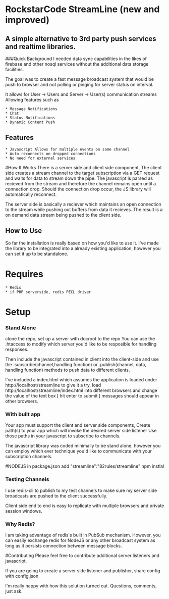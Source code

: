 # RockstarCode StreamLine (new and improved)

## A simple alternative to 3rd party push services and realtime libraries.


###Quick Background
I needed data sync capabilities in the likes of firebase and other nosql services without
the additional data storage facilities.

The goal was to create a fast message broadcast system that would be push to browser and not
polling or pinging for server status on interval.

It allows for User -> Users and Server -> User(s) communication streams
Allowing features such as

	* Message Notifications
	* Chat
	* Status Notifications
	* Dynamic Content Push

## Features

	* Javascript Allows for multiple events on same channel
	* Auto reconnects on dropped connections
	* No need for external services


#How It Works
There is a server side and client side component,
The client side creates a stream channel to the target subscription via a GET
request and waits for data to stream down the pipe. The javascript is parsed
as recieved from the stream and therefore the channel remains open until a connection drop.
Should the connection drop occur, the JS library will automatically reconnect.

The server side is basically a reciever which maintains an open connection to the stream
while pushing out buffers from data it recieves. The result is a on demand data stream
being pushed to the client side.

## How to Use
So far the installation is really based on how you'd like to use it.
I've made the library to be integrated into a already existing application, however
you can set it up to be standalone.

# Requires
	* Redis
	* if PHP serverside, redis PECL driver


# Setup

### Stand Alone
clone the repo, set up a server with docroot to the repo
You can use the .htaccess to modify which server you'd like to be resposible for handling responses.

Then include the javascript contained in client into the client-side and
use the .subscribe(channel,handling function) or .publish(channel, data, handling function) methods
to push data to different clients.

I've included a index.html which assumes the application is loaded under http://localhost/streamline
to give it a try, load http://localhost/streamline/index.html into different browsers and change
the value of the text box [ hit enter to submit ] messages should appear in other browsers.


### With built app
Your app must support the client and server side components,
Create path(s) to your app which will invoke the desired server side listener
Use those paths in your javascript to subscribe to channels.

The javascript library was coded minimally to be stand alone, however you can employ which
ever technique you'd like to communicate with your subscription channels.


#NODEJS
in package.json
add  "streamline":"82rules/streamline"
npm instlal

### Testing Channels
I use redis-cli to publish to my test channels to make sure my server side broadcasts
are pushed to the client successfully.

Client side end to end is easy to replicate with multiple browsers and private session windows.


### Why Redis?
I am taking advantage of redis's built in PubSub mechanism. However, you can easily
exchange redis for NodeJS or any other broadcast system as long as it persists connection
between message blocks.

#Contributing
Please feel free to contribute additional server listeners and javascript.

If you are going to create a server side listener and publisher, share config with config.json

I'm really happy with how this solution turned out.
Questions, comments, just ask.
